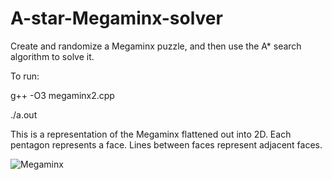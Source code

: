 # A-star-Megaminx-solver
Create and randomize a Megaminx puzzle, and then use the A* search algorithm to solve it.


To run:

g++ -O3 megaminx2.cpp

./a.out

This is a representation of the Megaminx flattened out into 2D. Each pentagon represents a face. Lines between faces represent adjacent faces.

![Megaminx](https://i.ibb.co/hX72ZNC/megaminx2.jpg)
